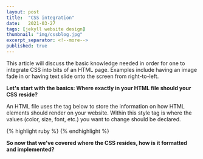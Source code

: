 ```yaml
---
layout: post
title:  "CSS integration"
date:   2021-03-27
tags: [jekyll website design]
thumbnail: "img/cssblog.jpg"
excerpt_separator: <!--more-->
published: true
---
```


This article will discuss the basic knowledge needed in order for one to integrate CSS into bits of an HTML page. Examples include having an image fade in or having text slide onto the screen from right-to-left.

<b>Let's start with the basics: Where exactly in your HTML file should your CSS reside?</b>

An HTML file uses the tag below to store the information on how HTML
 elements should render on your website. Within this style tag is where the values (color, size, font, etc.) you want
  to change should be declared.

{% highlight ruby %} <style> here is where you would add any CSS code </style> {% endhighlight %}

<b> So now that we've covered where the CSS resides, how is it formatted and implemented? </b>

